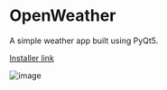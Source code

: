 # OpenWeather

A simple weather app built using PyQt5.

[Installer link](https://github.com/mucube/openweather/raw/main/installer.exe)

![image](https://github.com/mucube/openweather/assets/106038350/5cc58c38-85a9-4758-be7b-21aed8c25c68)